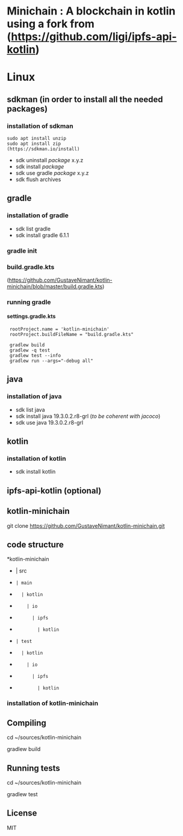 # Minichain : A blockchain in kotlin using a fork from (https://github.com/ligi/ipfs-api-kotlin) 
# Linux 
## sdkman (in order to install all the needed packages)
### installation of sdkman
    sudo apt install unzip
    sudo apt install zip
    (https://sdkman.io/install)
*  sdk uninstall _package_ x.y.z
*  sdk install _package_
*  sdk use gradle _package_ x.y.z
*  sdk flush archives

## gradle
### installation of gradle
*  sdk list gradle
*  sdk install gradle 6.1.1

### gradle init 

### build.gradle.kts
(https://github.com/GustaveNimant/kotlin-minichain/blob/master/build.gradle.kts)

### running gradle

#### settings.gradle.kts
     
     rootProject.name = 'kotlin-minichain'
     rootProject.buildFileName = "build.gradle.kts"

     gradlew build
     gradlew -q test
     gradlew test --info
     gradlew run --args="-debug all"
    
## java 
### installation of java
*  sdk list java
*  sdk install java 19.3.0.2.r8-grl (_to be coherent with jacoco_)
*  sdk use java 19.3.0.2.r8-grl 

## kotlin
### installation of kotlin

*  sdk install kotlin
  
## ipfs-api-kotlin (optional)

## kotlin-minichain

   git clone https://github.com/GustaveNimant/kotlin-minichain.git

## code structure

*kotlin-minichain
*  | src
*     | main
*       | kotlin
*         | io
*           | ipfs
*             | kotlin
*     | test
*       | kotlin
*         | io
*           | ipfs
*             | kotlin

### installation of kotlin-minichain

## Compiling
   cd ~/sources/kotlin-minichain
   
   gradlew build 

## Running tests
   cd ~/sources/kotlin-minichain
   
   gradlew test 

## License 

MIT
